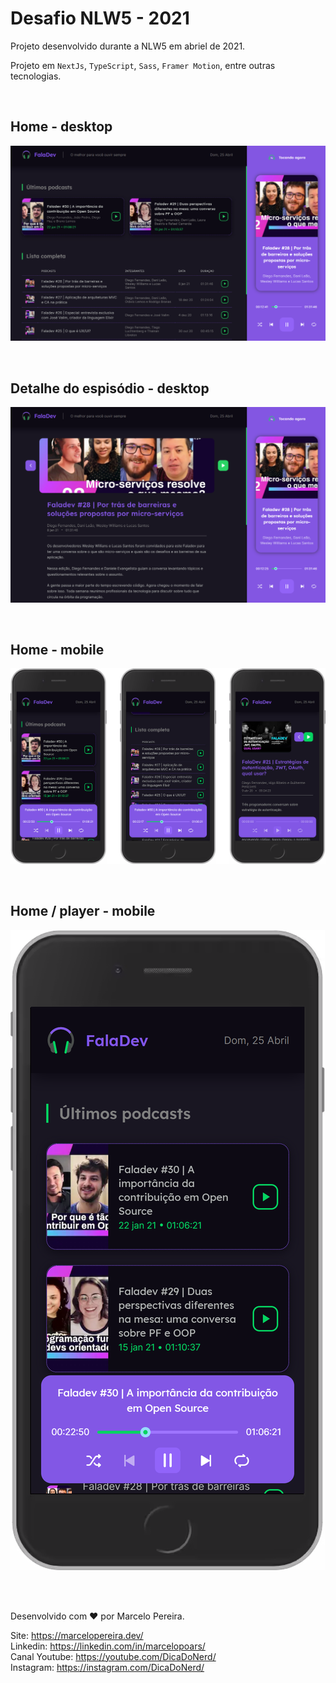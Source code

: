 # Desafio NLW5 - 2021

Projeto desenvolvido durante a NLW5 em abriel de 2021.

Projeto em `NextJs`, `TypeScript`, `Sass`, `Framer Motion`, entre outras tecnologias.

<br>

## Home - desktop
![Print de tela](banner-01.png)

<br>

## Detalhe do espisódio - desktop
![Print de tela](banner-02.png)

<br>

## Home - mobile
![Print de tela](banner-mobile-01.png)

<br>

## Home / player - mobile
![Print de tela](banner-mobile-02.png)


<br>
<br>

Desenvolvido com ❤ por Marcelo Pereira.

Site: https://marcelopereira.dev/
<br>
Linkedin: https://linkedin.com/in/marcelopoars/
<br>
Canal Youtube: https://youtube.com/DicaDoNerd/
<br>
Instagram: https://instagram.com/DicaDoNerd/
